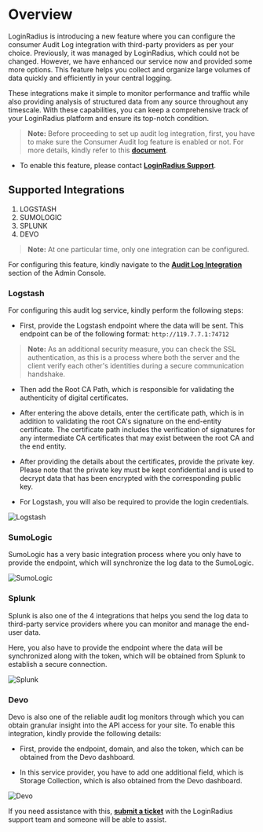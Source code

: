 # Overview

LoginRadius is introducing a new feature where you can configure the consumer Audit Log integration with third-party providers as per your choice. Previously, it was managed by LoginRadius, which could not be changed. However, we have enhanced our service now and provided some more options. This feature helps you collect and organize large volumes of data quickly and efficiently in your central logging.

These integrations make it simple to monitor performance and traffic while also providing analysis of structured data from any source throughout any timescale. With these capabilities, you can keep a comprehensive track of your LoginRadius platform and ensure its top-notch condition.

> **Note:** Before proceeding to set up audit log integration, first, you have to make sure the Consumer Audit log feature is enabled or not. For more details, kindly refer to this [**document**](/security/data-management/consumer-audit-log/#overview0).

- To enable this feature, please contact [**LoginRadius Support**](https://adminconsole.loginradius.com/support/tickets/open-a-new-ticket).

## Supported Integrations

1. LOGSTASH
2. SUMOLOGIC
3. SPLUNK
4. DEVO

> **Note:** At one particular time, only one integration can be configured.

For configuring this feature, kindly navigate to the [**Audit Log Integration**](https://adminconsole.loginradius.com/integration/audit-log/audit-log-integration) section of the Admin Console.

### Logstash

For configuring this audit log service, kindly perform the following steps:

- First, provide the Logstash endpoint where the data will be sent. This endpoint can be of the following format: `http://119.7.7.1:74712`

> **Note:** As an additional security measure, you can check the SSL authentication, as this is a process where both the server and the client verify each other's identities during a secure communication handshake.

- Then add the Root CA Path, which is responsible for validating the authenticity of digital certificates.

- After entering the above details, enter the certificate path, which is in addition to validating the root CA's signature on the end-entity certificate. The certificate path includes the verification of signatures for any intermediate CA certificates that may exist between the root CA and the end entity.

- After providing the details about the certificates, provide the private key. Please note that the private key must be kept confidential and is used to decrypt data that has been encrypted with the corresponding public key.

- For Logstash, you will also be required to provide the login credentials.

![Logstash](https://apidocs.lrcontent.com/images/Audit-Log-LoginRadius-User-Dashboard_71569444365870c52a60860.94459584.png "Logstash")

### SumoLogic

SumoLogic has a very basic integration process where you only have to provide the endpoint, which will synchronize the log data to the SumoLogic.

![SumoLogic](https://apidocs.lrcontent.com/images/Audit-Log-LoginRadius-User-Dashboard-1_48004088665870deb2436d8.56460639.png "SumoLogic")

### Splunk

Splunk is also one of the 4 integrations that helps you send the log data to third-party service providers where you can monitor and manage the end-user data.

Here, you also have to provide the endpoint where the data will be synchronized along with the token, which will be obtained from Splunk to establish a secure connection.

![Splunk](https://apidocs.lrcontent.com/images/Audit-Log-LoginRadius-User-Dashboard-2_88579564765870e5bd8ea67.78404984.png "Splunk")

### Devo

Devo is also one of the reliable audit log monitors through which you can obtain granular insight into the API access for your site. To enable this integration, kindly provide the following details:

- First, provide the endpoint, domain, and also the token, which can be obtained from the Devo dashboard.

- In this service provider, you have to add one additional field, which is Storage Collection, which is also obtained from the Devo dashboard.

![Devo](https://apidocs.lrcontent.com/images/Audit-Log-LoginRadius-User-Dashboard-3_159960347665870edb95e724.61837063.png "Devo")

If you need assistance with this, [**submit a ticket**](https://adminconsole.loginradius.com/support/tickets/open-a-new-ticket) with the LoginRadius support team and someone will be able to assist.